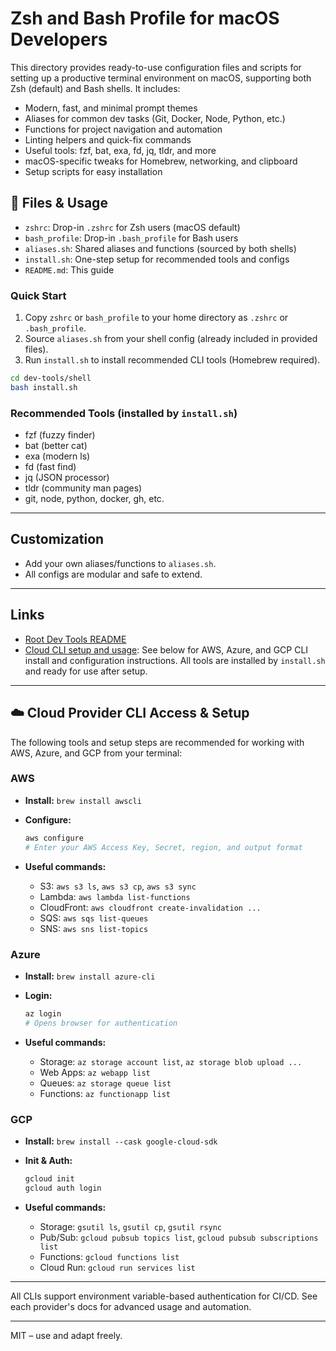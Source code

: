 # Zsh and Bash Profile for macOS Developers

This directory provides ready-to-use configuration files and scripts for setting up a productive terminal environment on macOS, supporting both Zsh (default) and Bash shells. It includes:

- Modern, fast, and minimal prompt themes
- Aliases for common dev tasks (Git, Docker, Node, Python, etc.)
- Functions for project navigation and automation
- Linting helpers and quick-fix commands
- Useful tools: fzf, bat, exa, fd, jq, tldr, and more
- macOS-specific tweaks for Homebrew, networking, and clipboard
- Setup scripts for easy installation

## 📄 Files & Usage

- `zshrc`: Drop-in `.zshrc` for Zsh users (macOS default)
- `bash_profile`: Drop-in `.bash_profile` for Bash users
- `aliases.sh`: Shared aliases and functions (sourced by both shells)
- `install.sh`: One-step setup for recommended tools and configs
- `README.md`: This guide

### Quick Start

1. Copy `zshrc` or `bash_profile` to your home directory as `.zshrc` or `.bash_profile`.
2. Source `aliases.sh` from your shell config (already included in provided files).
3. Run `install.sh` to install recommended CLI tools (Homebrew required).

```sh
cd dev-tools/shell
bash install.sh
```

### Recommended Tools (installed by `install.sh`)

- fzf (fuzzy finder)
- bat (better cat)
- exa (modern ls)
- fd (fast find)
- jq (JSON processor)
- tldr (community man pages)
- git, node, python, docker, gh, etc.

---

## Customization

- Add your own aliases/functions to `aliases.sh`.
- All configs are modular and safe to extend.

---

## Links

- [Root Dev Tools README](../README.md)
- [Cloud CLI setup and usage](#cloud-provider-cli-access--setup): See below for AWS, Azure, and GCP CLI install and configuration instructions. All tools are installed by `install.sh` and ready for use after setup.

---

## ☁️ Cloud Provider CLI Access & Setup

The following tools and setup steps are recommended for working with AWS, Azure, and GCP from your terminal:

### AWS

- **Install:** `brew install awscli`

- **Configure:**

  ```sh
  aws configure
  # Enter your AWS Access Key, Secret, region, and output format
  ```

- **Useful commands:**
  - S3: `aws s3 ls`, `aws s3 cp`, `aws s3 sync`
  - Lambda: `aws lambda list-functions`
  - CloudFront: `aws cloudfront create-invalidation ...`
  - SQS: `aws sqs list-queues`
  - SNS: `aws sns list-topics`

### Azure

- **Install:** `brew install azure-cli`

- **Login:**

  ```sh
  az login
  # Opens browser for authentication
  ```

- **Useful commands:**
  - Storage: `az storage account list`, `az storage blob upload ...`
  - Web Apps: `az webapp list`
  - Queues: `az storage queue list`
  - Functions: `az functionapp list`

### GCP

- **Install:** `brew install --cask google-cloud-sdk`

- **Init & Auth:**

  ```sh
  gcloud init
  gcloud auth login
  ```

- **Useful commands:**
  - Storage: `gsutil ls`, `gsutil cp`, `gsutil rsync`
  - Pub/Sub: `gcloud pubsub topics list`, `gcloud pubsub subscriptions list`
  - Functions: `gcloud functions list`
  - Cloud Run: `gcloud run services list`

---

All CLIs support environment variable-based authentication for CI/CD. See each provider's docs for advanced usage and automation.

---

MIT – use and adapt freely.
